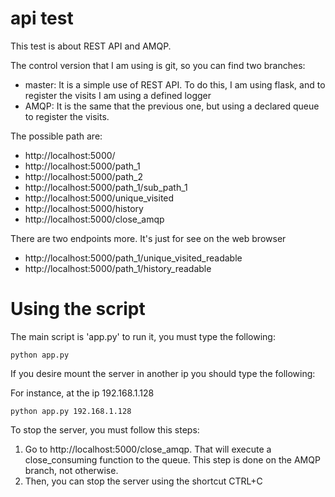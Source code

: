 # api test


This test is about REST API and AMQP.

The control version that I am using is git, so you can find two branches:  

* master: It is a simple use of REST API. To do this, I am using flask, and to register the visits I am using a defined logger
* AMQP: It is the same that the previous one, but using a declared queue to register the visits.

The possible path are:

* http://localhost:5000/
* http://localhost:5000/path_1
* http://localhost:5000/path_2
* http://localhost:5000/path_1/sub_path_1
* http://localhost:5000/unique_visited
* http://localhost:5000/history
* http://localhost:5000/close_amqp

There are two endpoints more. It's just for see on the web browser
* http://localhost:5000/path_1/unique_visited_readable
* http://localhost:5000/path_1/history_readable


# Using the script

The main script is 'app.py' to run it, you must type the following:

```
python app.py
```

If you desire mount the server in another ip you should type the following:

For instance, at the ip 192.168.1.128
```
python app.py 192.168.1.128
```

To stop the server, you must follow this steps:

1. Go to http://localhost:5000/close_amqp. That will execute a close_consuming function to the queue. This step is done on the AMQP branch, not otherwise. 
2. Then, you can stop the server using the shortcut CTRL+C